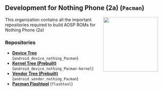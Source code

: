 ## Development for Nothing Phone (2a) (`Pacman`)
<img align="right" width="180" height="180" src="https://avatars.githubusercontent.com/u/160396058?s=400&u=386ad56768bc8b4ddf7883c3b91278ff002f049c&v=4">

This organization contains all the important repositories required to build AOSP ROMs for Nothing Phone (2a)

### Repositories
* [**Device Tree**](https://github.com/nothing-Pacman/android_device_nothing_Pacman.git) (`android_device_nothing_Pacman`)
* [**Kernel Tree (Prebuilt)**](https://github.com/nothing-Pacman/android_device_nothing_Pacman-kernel.git) (`android_device_nothing_Pacman-kernel`)
* [**Vendor Tree (Prebuilt)**](https://github.com/nothing-Pacman/android_vendor_nothing_Pacman.git) (`android_vendor_nothing_Pacman`)
* [**Pacman Flashtool**](https://github.com/nothing-Pacman/flashtool) (`flashtool`)
